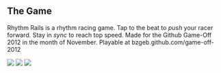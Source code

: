 ## The Game

Rhythm Rails is a rhythm racing game.  Tap to the beat to _push_ your racer forward. Stay in _sync_ to reach top speed. 
Made for the Github Game-Off 2012 in the month of November.
Playable at bzgeb.github.com/game-off-2012

<img src="http://i.imgur.com/o1ToD">
<img src="http://i.imgur.com/AQKdF">
<img src="http://i.imgur.com/Y3PTa">

